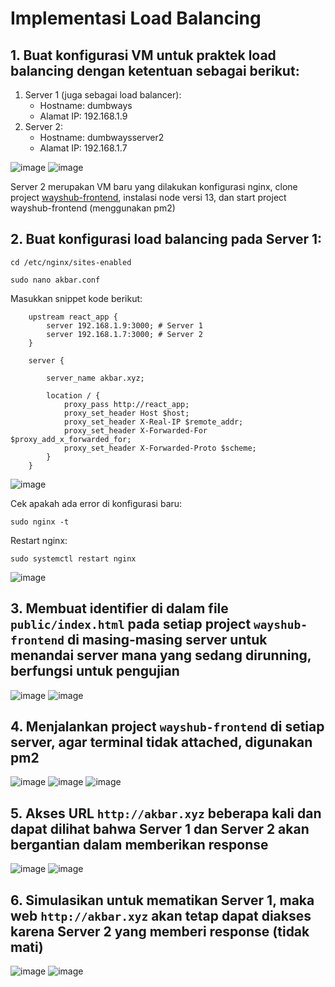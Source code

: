 # Implementasi Load Balancing
## 1. Buat konfigurasi VM untuk praktek load balancing dengan ketentuan sebagai berikut:
1. Server 1 (juga sebagai load balancer):
   - Hostname: dumbways
   - Alamat IP: 192.168.1.9
2. Server 2:
   - Hostname: dumbwaysserver2
   - Alamat IP: 192.168.1.7

![image](img/1.png)
![image](img/2.png)

Server 2 merupakan VM baru yang dilakukan konfigurasi nginx, clone project [wayshub-frontend](https://github.com/dumbwaysdev/wayshub-frontend#), instalasi node versi 13, dan start project wayshub-frontend (menggunakan pm2)


## 2. Buat konfigurasi load balancing pada Server 1:
```
cd /etc/nginx/sites-enabled
```
```
sudo nano akbar.conf
```
Masukkan snippet kode berikut:
```
    upstream react_app {
        server 192.168.1.9:3000; # Server 1
        server 192.168.1.7:3000; # Server 2
    }

    server {

        server_name akbar.xyz;

        location / {
            proxy_pass http://react_app;
            proxy_set_header Host $host;
            proxy_set_header X-Real-IP $remote_addr;
            proxy_set_header X-Forwarded-For $proxy_add_x_forwarded_for;
            proxy_set_header X-Forwarded-Proto $scheme;
        }
    }
```
![image](img/3.png)

Cek apakah ada error di konfigurasi baru:
```
sudo nginx -t
```
Restart nginx:
```
sudo systemctl restart nginx
```
![image](img/4.png)

## 3. Membuat identifier di dalam file `public/index.html` pada setiap project `wayshub-frontend` di masing-masing server untuk menandai server mana yang sedang dirunning, berfungsi untuk pengujian
![image](img/5.png)
![image](img/6.png)


## 4. Menjalankan project `wayshub-frontend` di setiap server, agar terminal tidak attached, digunakan pm2
![image](img/7.png)
![image](img/8.png)
![image](img/9.png)

## 5. Akses URL `http://akbar.xyz` beberapa kali dan dapat dilihat bahwa Server 1 dan Server 2 akan bergantian dalam memberikan response
![image](img/10.png)
![image](img/11.png)


## 6. Simulasikan untuk mematikan Server 1, maka web `http://akbar.xyz` akan tetap dapat diakses karena Server 2 yang memberi response (tidak mati)
![image](img/12.png)
![image](img/test_load.gif)


